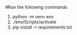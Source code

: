 #Run the following commands

1) python -m venv env
2) ./env/Scripts/activate
3) pip install -r requirements.txt